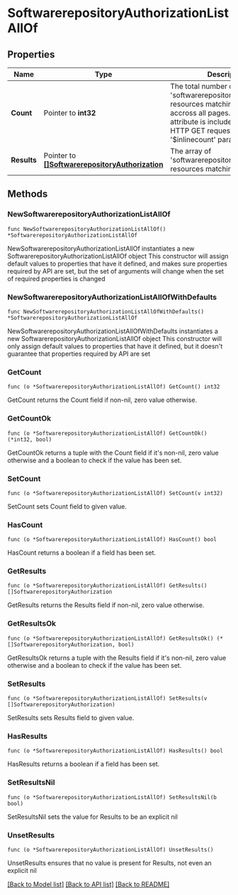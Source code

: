 # SoftwarerepositoryAuthorizationListAllOf

## Properties

Name | Type | Description | Notes
------------ | ------------- | ------------- | -------------
**Count** | Pointer to **int32** | The total number of &#39;softwarerepository.Authorization&#39; resources matching the request, accross all pages. The &#39;Count&#39; attribute is included when the HTTP GET request includes the &#39;$inlinecount&#39; parameter. | [optional] 
**Results** | Pointer to [**[]SoftwarerepositoryAuthorization**](softwarerepository.Authorization.md) | The array of &#39;softwarerepository.Authorization&#39; resources matching the request. | [optional] 

## Methods

### NewSoftwarerepositoryAuthorizationListAllOf

`func NewSoftwarerepositoryAuthorizationListAllOf() *SoftwarerepositoryAuthorizationListAllOf`

NewSoftwarerepositoryAuthorizationListAllOf instantiates a new SoftwarerepositoryAuthorizationListAllOf object
This constructor will assign default values to properties that have it defined,
and makes sure properties required by API are set, but the set of arguments
will change when the set of required properties is changed

### NewSoftwarerepositoryAuthorizationListAllOfWithDefaults

`func NewSoftwarerepositoryAuthorizationListAllOfWithDefaults() *SoftwarerepositoryAuthorizationListAllOf`

NewSoftwarerepositoryAuthorizationListAllOfWithDefaults instantiates a new SoftwarerepositoryAuthorizationListAllOf object
This constructor will only assign default values to properties that have it defined,
but it doesn't guarantee that properties required by API are set

### GetCount

`func (o *SoftwarerepositoryAuthorizationListAllOf) GetCount() int32`

GetCount returns the Count field if non-nil, zero value otherwise.

### GetCountOk

`func (o *SoftwarerepositoryAuthorizationListAllOf) GetCountOk() (*int32, bool)`

GetCountOk returns a tuple with the Count field if it's non-nil, zero value otherwise
and a boolean to check if the value has been set.

### SetCount

`func (o *SoftwarerepositoryAuthorizationListAllOf) SetCount(v int32)`

SetCount sets Count field to given value.

### HasCount

`func (o *SoftwarerepositoryAuthorizationListAllOf) HasCount() bool`

HasCount returns a boolean if a field has been set.

### GetResults

`func (o *SoftwarerepositoryAuthorizationListAllOf) GetResults() []SoftwarerepositoryAuthorization`

GetResults returns the Results field if non-nil, zero value otherwise.

### GetResultsOk

`func (o *SoftwarerepositoryAuthorizationListAllOf) GetResultsOk() (*[]SoftwarerepositoryAuthorization, bool)`

GetResultsOk returns a tuple with the Results field if it's non-nil, zero value otherwise
and a boolean to check if the value has been set.

### SetResults

`func (o *SoftwarerepositoryAuthorizationListAllOf) SetResults(v []SoftwarerepositoryAuthorization)`

SetResults sets Results field to given value.

### HasResults

`func (o *SoftwarerepositoryAuthorizationListAllOf) HasResults() bool`

HasResults returns a boolean if a field has been set.

### SetResultsNil

`func (o *SoftwarerepositoryAuthorizationListAllOf) SetResultsNil(b bool)`

 SetResultsNil sets the value for Results to be an explicit nil

### UnsetResults
`func (o *SoftwarerepositoryAuthorizationListAllOf) UnsetResults()`

UnsetResults ensures that no value is present for Results, not even an explicit nil

[[Back to Model list]](../README.md#documentation-for-models) [[Back to API list]](../README.md#documentation-for-api-endpoints) [[Back to README]](../README.md)


